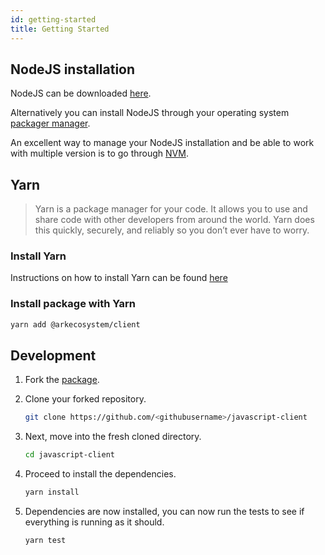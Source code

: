 ```yaml
---
id: getting-started
title: Getting Started
---
```


## NodeJS installation

NodeJS can be downloaded [here](https://nodejs.org/en/download/).

Alternatively you can install NodeJS through your operating system [packager manager](https://nodejs.org/en/download/package-manager/).

An excellent way to manage your NodeJS installation and be able to work with multiple version is to go through [NVM](https://github.com/nvm-sh/nvm).

## Yarn

> Yarn is a package manager for your code. It allows you to use and share code with other developers from around the world. Yarn does this quickly, securely, and reliably so you don’t ever have to worry.

### Install Yarn

Instructions on how to install Yarn can be found [here](https://yarnpkg.com/en/docs/install)

### Install package with Yarn

```bash
yarn add @arkecosystem/client
```

## Development

1. Fork the [package](https://github.com/ARKEcosystem/javascript-client).

2. Clone your forked repository.

   ```bash
   git clone https://github.com/<githubusername>/javascript-client
   ```

3. Next, move into the fresh cloned directory.

   ```bash
   cd javascript-client
   ```

4. Proceed to install the dependencies.

   ```bash
   yarn install
   ```

5. Dependencies are now installed, you can now run the tests to see if everything is running as it should.

   ```bash
   yarn test
   ```
